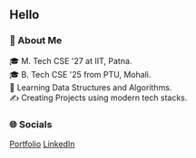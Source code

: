 ## Hello

### 💫 About Me
🎓   M. Tech CSE '27 at IIT, Patna.<br>
🎓   B. Tech CSE '25 from PTU, Mohali.<br>
🌱   Learning Data Structures and Algorithms.<br>
✍️   Creating Projects using modern tech stacks.


### 🌐 Socials
[Portfolio](https://www.iaryan.tech)
[LinkedIn](https://www.linkedin.com/in/iaryan/)
